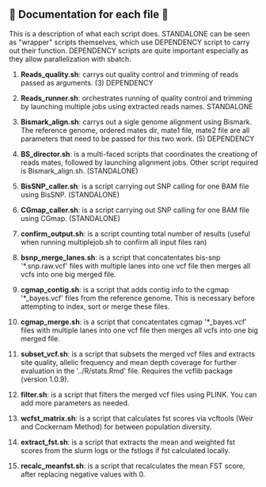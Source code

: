 ## :leaves: Documentation for each file :leaves:

This is a description of what each script does. STANDALONE can be seen as "wrapper" scripts themselves, which use DEPENDENCY script to carry out their function. 
DEPENDENCY scripts are quite important especially as they allow parallelization with sbatch. 


1) **Reads_quality.sh**: carrys out quality control and trimming of reads passed as arguments. (3) DEPENDENCY

3) **Reads_runner.sh**: orchestrates running of quality control and trimming by launching multiple jobs using extracted reads names. STANDALONE

4) **Bismark_align.sh**: carrys out a sigle genome alignment using Bismark. The reference genome, ordered mates dir, mate1 file, mate2 file are all parameters that need to be passed for this two work. (5) DEPENDENCY  

5) **BS_director.sh**: is a multi-faced scripts that coordinates the creationg of reads mates, followed by launching alignment jobs. Other script required is Bismark_align.sh. (STANDALONE)

6) **BisSNP_caller.sh**: is a script carrying out SNP calling for one BAM file using BisSNP. (STANDALONE)
 
7) **CGmap_caller.sh**: is a script carrying out SNP calling for one BAM file using CGmap. (STANDALONE)

8) **confirm_output.sh**: is a script counting total number of results (useful when running multiplejob.sh to confirm all input files ran)

9) **bsnp_merge_lanes.sh**: is a script that concatentates bis-snp '*.snp.raw.vcf' files with multiple lanes into one vcf file then merges all vcfs into one big merged file.

10) **cgmap_contig.sh**: is a script that adds contig info to the cgmap '*_bayes.vcf' files from the reference genome. This is necessary before attempting to index, sort or merge these files.

9) **cgmap_merge.sh**: is a script that concatentates cgmap '*_bayes.vcf' files with multiple lanes into one vcf file then merges all vcfs into one big merged file.

10) **subset_vcf.sh**: is a script that subsets the merged vcf files and extracts site quality, allelic frequency and mean depth coverage for further evaluation in the '../R/stats.Rmd' file. Requires the vcflib package (version 1.0.9).

11) **filter.sh**: is a script that filters the merged vcf files using PLINK. You can add more parameters as needed.

12) **wcfst_matrix.sh**: is a script that calculates fst scores via vcftools (Weir and Cockernam Method) for between population diversity.

13) **extract_fst.sh**: is a script that extracts the mean and weighted fst scores from the slurm logs or the fstlogs if fst calculated locally.

14) **recalc_meanfst.sh**: is a script that recalculates the mean FST score, after replacing negative values with 0.